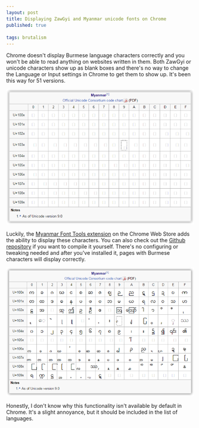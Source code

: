 ```yaml
---
layout: post
title: Displaying ZawGyi and Myanmar unicode fonts on Chrome
published: true

tags: brutalism
---
```

Chrome doesn't display Burmese language characters correctly and you won't be able to read anything on websites written in them. Both ZawGyi or unicode characters show up as blank boxes and there's no way to change the Language or Input settings in Chrome to get them to show up. It's been this way for 51 versions. 

![Table of incorrectly rendered Burmese font](/images/2016-06-24-burmese-font-incorrect.png)

Luckily, the [Myanmar Font Tools extension](https://chrome.google.com/webstore/detail/myanmar-font-tools/ckhifbinlmakgeidlbbmplikmcofaedf) on the Chrome Web Store adds the ability to display these characters. You can also check out the [Github repository](https://github.com/kominko/mmft) if you want to compile it yourself. There's no configuring or tweaking needed and after you've installed it, pages with Burmese characters will display correctly.

![Table of correctly rendered Burmese font](/images/2016-06-24-burmese-font-correct.png)

Honestly, I don't know why this functionality isn't available by default in Chrome. It's a slight annoyance, but it should be included in the list of languages.